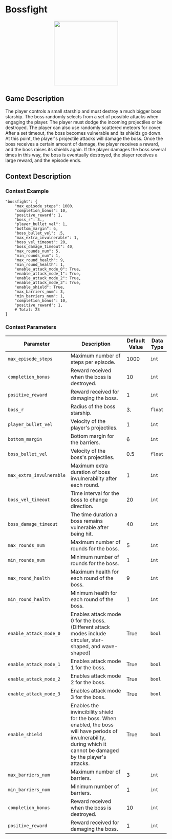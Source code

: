 # Bossfight

<div style="text-align:center">
    <img src="https://raw.githubusercontent.com/openai/procgen/master/screenshots/bossfight.png" width="200px">
</div>

## Game Description
The player controls a small starship and must destroy a much bigger boss starship. The boss randomly selects from a set of possible attacks when engaging the player. The player must dodge the incoming projectiles or be destroyed. The player can also use randomly scattered meteors for cover. After a set timeout, the boss becomes vulnerable and its shields go down. At this point, the player's projectile attacks will damage the boss. Once the boss receives a certain amount of damage, the player receives a reward, and the boss raises its shields again. If the player damages the boss several times in this way, the boss is eventually destroyed, the player receives a large reward, and the episode ends.

## Context Description

### Context Example
```
"bossfight": {
    "max_episode_steps": 1000,
    "completion_bonus": 10,
    "positive_reward": 1,
    "boss_r": 3.,
    "player_bullet_vel": 1,
    "bottom_margin": 6,
    "boss_bullet_vel": .5,
    "max_extra_invulnerable": 1,
    "boss_vel_timeout": 20,
    "boss_damage_timeout": 40,
    "max_rounds_num": 5,
    "min_rounds_num": 1,
    "max_round_health": 9,
    "min_round_health": 1,
    "enable_attack_mode_0": True,
    "enable_attack_mode_1": True,
    "enable_attack_mode_2": True,
    "enable_attack_mode_3": True,
    "enable_shield": True,
    "max_barriers_num": 3,
    "min_barriers_num": 1,
    "completion_bonus": 10,
    "positive_reward": 1,
    # Total: 23
}
```
### Context Parameters
| Parameter | Description | Default Value | Data Type |
|-----------|-------------|---------------|-----------|
|`max_episode_steps`| Maximum number of steps per episode. | 1000 | `int` |
|`completion_bonus`| Reward received when the boss is destroyed. | 10 | `int` |
|`positive_reward`| Reward received for damaging the boss. | 1 | `int` |
|`boss_r`| Radius of the boss starship. | 3. | `float` |
|`player_bullet_vel`| Velocity of the player's projectiles. | 1 | `int` |
|`bottom_margin`| Bottom margin for the barriers. | 6 | `int` |
|`boss_bullet_vel`| Velocity of the boss's projectiles. | 0.5 | `float` |
|`max_extra_invulnerable`| Maximum extra duration of boss invulnerability after each round. | 1 | `int` |
|`boss_vel_timeout`| Time interval for the boss to change direction. | 20 | `int` |
|`boss_damage_timeout`| The time duration a boss remains vulnerable after being hit. | 40 | `int` |
|`max_rounds_num`| Maximum number of rounds for the boss. | 5 | `int` |
|`min_rounds_num`| Minimum number of rounds for the boss. | 1 | `int` |
|`max_round_health`| Maximum health for each round of the boss. | 9 | `int` |
|`min_round_health`| Minimum health for each round of the boss. | 1 | `int` |
|`enable_attack_mode_0`| Enables attack mode 0 for the boss. (Different attack modes include circular, star-shaped, and wave-shaped) | True | `bool` |
|`enable_attack_mode_1`| Enables attack mode 1 for the boss. | True | `bool` |
|`enable_attack_mode_2`| Enables attack mode 2 for the boss. | True | `bool` |
|`enable_attack_mode_3`| Enables attack mode 3 for the boss. | True | `bool` |
|`enable_shield`| 	Enables the invincibility shield for the boss. When enabled, the boss will have periods of invulnerability, during which it cannot be damaged by the player's attacks. | True | `bool` |
|`max_barriers_num`| Maximum number of barriers. | 3 | `int` |
|`min_barriers_num`| Minimum number of barriers. | 1 | `int` |
|`completion_bonus`| Reward received when the boss is destroyed. | 10 | `int` |
|`positive_reward`| Reward received for damaging the boss. | 1 | `int` |
